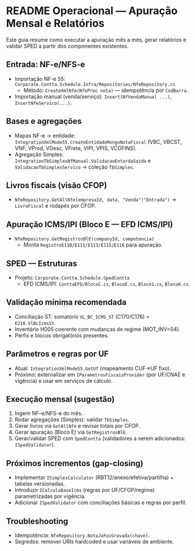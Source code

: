 # README Operacional — Apuração Mensal e Relatórios

Este guia resume como executar a apuração mês a mês, gerar relatórios e validar SPED a partir dos componentes existentes.

## Entrada: NF-e/NFS-e
- Importação NF-e 55: `Corporate.Contta.Schedule.Infra/Repositories/NfeRepository.cs`
  - Método: `CreateXmlNfe(NfeProc nota)` — idempotência por `CodBarra`.
- Importação manual (venda/serviço): `Insert(NfVendaManual ...)`, `InsertNfeServico(...)`.

## Bases e agregações
- Mapas NF-e → entidade: `IntegrationXmlMode55.CreateEntidadeMongoNotaFiscal` (VBC, VBCST, VNF, VProd, VDesc, VFrete, VIPI, VPIS, VCOFINS).
- Agregação Simples: `IntegrationTbSimplesNfManual.ValidacaoEntardaSaida` e `ValidacaoTbSimplesServico` → coleção `TbSimples`.

## Livros fiscais (visão CFOP)
- `NfeRepository.GetAllNfe(empresaId, data, "Venda"|"Entrada")` → `LivroFiscal` e rodapés por CFOP.

## Apuração ICMS/IPI (Bloco E — EFD ICMS/IPI)
- `NfeRepository.GetRegistrosBlE(companyId, competencia)`
  - Monta `RegistroE110/E111/E113/E115/E116` para apuração.

## SPED — Estruturas
- Projeto: `Corporate.Contta.Schedule.SpedContta`
  - EFD ICMS/IPI: `ConttaEFD/BlocoC.cs`, `BlocoE.cs`, `Bloco1.cs`, `BlocoH.cs`.

## Validação mínima recomendada
- Conciliação ST: somatório `VL_BC_ICMS_ST` (C170/C176) = `E210.VlBcIcmsSt`.
- Inventário H005 coerente com mudanças de regime (MOT_INV=04).
- Perfis e blocos obrigatórios presentes.

## Parâmetros e regras por UF
- Atual: `IntegrationXmlMode55.GetUf` (mapeamento CUF→UF fixo).
- Próximo: externalizar em `IParametrosFiscaisProvider` (por UF/CNAE e vigência) e usar em serviços de cálculo.

## Execução mensal (sugestão)
1) Ingerir NF-e/NFS-e do mês.
2) Rodar agregações (Simples): validar `TbSimples`.
3) Gerar livros via `GetAllNfe` e revisar totais por CFOP.
4) Gerar apuração (Bloco E) via `GetRegistrosBlE`.
5) Gerar/validar SPED com `SpedContta` (validadores a serem adicionados: `ISpedValidator`).

## Próximos incrementos (gap-closing)
- Implementar `ISimplesCalculator` (RBT12/anexo/efetiva/partilha) + tabelas versionadas.
- Introduzir `ICalculoBaseIcms` (regras por UF/CFOP/regime) parametrizadas por vigência.
- Adicionar `ISpedValidator` com conciliações básicas e regras por perfil.

## Troubleshooting
- Idempotência: `NfeRepository.NotaJaFoiGravada(chave)`.
- Segredos: remover URIs hardcoded e usar variáveis de ambiente.
